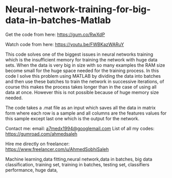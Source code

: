 # Neural-network-training-for-big-data-in-batches-Matlab

Get the code from here:
https://gum.co/RwXdP

Watch code from here:
https://youtu.be/FWBKazWARuY

This code solves one of the biggest issues in neural networks training which is the insufficient memory for training the network with huge data sets. When the data is very big in size with so many examples the RAM size become small for the huge space needed for the training process. In this code I solve this problem using MATLAB by dividing the data into batches and then use these batches to train the network in successive iterations, of course this makes the process takes longer than in the case of using all data at once. However this is not possible because of huge memory size needed.

The code takes a .mat file as an input which saves all the data in matrix form where each row is a sample and all columns are the features values for this sample except last one which is the output for the network.

Contact me:
email: a7medx1994@googlemail.com
List of all my codes: https://gumroad.com/ahmedsaleh

Hire me directly on freelancer:
https://www.freelancer.com/u/AhmedSobhiSaleh

Machine learning,data fitting,neural network,data in batches, big data classification, training set, training in batches, testing set, classifiers performance, huge data,
